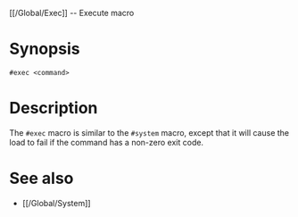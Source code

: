 [[/Global/Exec]] -- Execute macro

# Synopsis

~~~
#exec <command>
~~~

# Description

The `#exec` macro is similar to the `#system` macro, except that it will cause the load to fail if the command has a non-zero exit code.

# See also

* [[/Global/System]]
